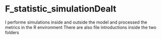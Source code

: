 # F_statistic_simulationDealt
I performe simulations inside and outside the model and processed the metrics in the R environment
There are also file introductions inside the two folders 
